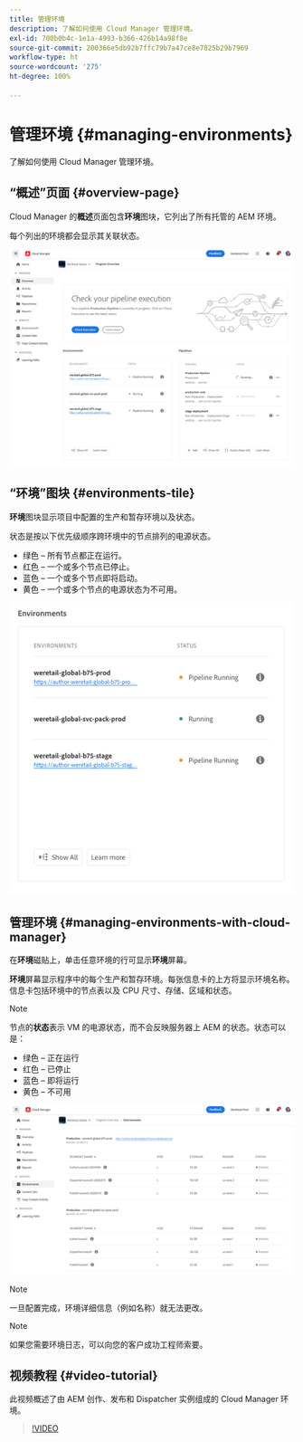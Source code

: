 ```yaml
---
title: 管理环境
description: 了解如何使用 Cloud Manager 管理环境。
exl-id: 700b0b4c-1e1a-4993-b366-426b14a98f8e
source-git-commit: 200366e5db92b7ffc79b7a47ce8e7825b29b7969
workflow-type: ht
source-wordcount: '275'
ht-degree: 100%

---
```



# 管理环境 {#managing-environments}

了解如何使用 Cloud Manager 管理环境。

## “概述”页面 {#overview-page}

Cloud Manager 的&#x200B;**概述**&#x200B;页面包含&#x200B;**环境**&#x200B;图块，它列出了所有托管的 AEM 环境。

每个列出的环境都会显示其关联状态。

![“概述”页面](/help/assets/Manage-Environ-Overview.png)

## “环境”图块 {#environments-tile}

**环境**&#x200B;图块显示项目中配置的生产和暂存环境以及状态。

状态是按以下优先级顺序跨环境中的节点排列的电源状态。

* 绿色 – 所有节点都正在运行。
* 红色 – 一个或多个节点已停止。
* 蓝色 – 一个或多个节点即将启动。
* 黄色 – 一个或多个节点的电源状态为不可用。

![“环境”图块](/help/assets/Environments-card-new.png)

## 管理环境 {#managing-environments-with-cloud-manager}

在&#x200B;**环境**&#x200B;磁贴上，单击任意环境的行可显示&#x200B;**环境**&#x200B;屏幕。

**环境**&#x200B;屏幕显示程序中的每个生产和暂存环境。每张信息卡的上方将显示环境名称。信息卡包括环境中的节点表以及 CPU 尺寸、存储、区域和状态。

>[!NOTE]
>
>节点的&#x200B;**状态**&#x200B;表示 VM 的电源状态，而不会反映服务器上 AEM 的状态。状态可以是：

* 绿色 – 正在运行
* 红色 – 已停止
* 蓝色 – 即将运行
* 黄色 – 不可用

![“环境”信息卡](/help/assets/Environments-tab.png)

>[!NOTE]
>
>一旦配置完成，环境详细信息（例如名称）就无法更改。

>[!NOTE]
>
>如果您需要环境日志，可以向您的客户成功工程师索要。

## 视频教程 {#video-tutorial}

此视频概述了由 AEM 创作、发布和 Dispatcher 实例组成的 Cloud Manager 环境。

>[!VIDEO](https://video.tv.adobe.com/v/26318/)
